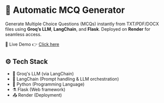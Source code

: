 # 📝 Automatic MCQ Generator

Generate Multiple Choice Questions (MCQs) instantly from TXT/PDF/DOCX files using **Groq’s LLM**, **LangChain**, and **Flask**. Deployed on **Render** for seamless access.

🔗 Live Demo
👉 [Click here](https://mcq-generator-8bc4.onrender.com)

## ⚙️ Tech Stack

- 🧠 Groq's LLM (via LangChain)
- 🔗 LangChain (Prompt handling & LLM orchestration)
- 🐍 Python (Programming Language)
- ⚗️ Flask (Web framework)
- 📤 Render (Deployment)
